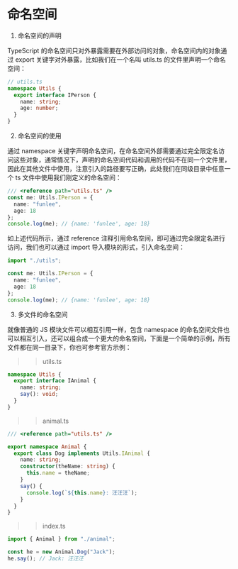 # 命名空间

1. 命名空间的声明

TypeScript 的命名空间只对外暴露需要在外部访问的对象，命名空间内的对象通过 export 关键字对外暴露，比如我们在一个名叫 utils.ts 的文件里声明一个命名空间：

```ts
// utils.ts
namespace Utils {
  export interface IPerson {
    name: string;
    age: number;
  }
}
```

2. 命名空间的使用

通过 namespace 关键字声明命名空间，在命名空间外部需要通过完全限定名访问这些对象，通常情况下，声明的命名空间代码和调用的代码不在同一个文件里，因此在其他文件中使用，注意引入的路径要写正确，此处我们在同级目录中任意一个 ts 文件中使用我们刚定义的命名空间：

```ts
/// <reference path="utils.ts" />
const me: Utils.IPerson = {
  name: "funlee",
  age: 18
};
console.log(me); // {name: 'funlee', age: 18}
```

如上述代码所示，通过 reference 注释引用命名空间，即可通过完全限定名进行访问，我们也可以通过 import 导入模块的形式，引入命名空间：

```ts
import "./utils";

const me: Utils.IPerson = {
  name: "funlee",
  age: 18
};
console.log(me); // {name: 'funlee', age: 18}
```

3. 多文件的命名空间

就像普通的 JS 模块文件可以相互引用一样，包含 namespace 的命名空间文件也可以相互引入，还可以组合成一个更大的命名空间，下面是一个简单的示例，所有文件都在同一目录下，你也可参考官方示例：

> > utils.ts

```ts
namespace Utils {
  export interface IAnimal {
    name: string;
    say(): void;
  }
}
```

> > animal.ts

```ts
/// <reference path="utils.ts" />

export namespace Animal {
  export class Dog implements Utils.IAnimal {
    name: string;
    constructor(theName: string) {
      this.name = theName;
    }
    say() {
      console.log(`${this.name}: 汪汪汪`);
    }
  }
}
```

> > index.ts

```ts
import { Animal } from "./animal";

const he = new Animal.Dog("Jack");
he.say(); // Jack: 汪汪汪
```

